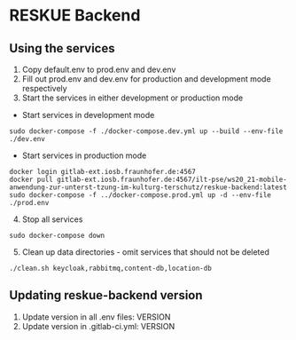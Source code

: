 # RESKUE Backend

## Using the services
1. Copy default.env to prod.env and dev.env
2. Fill out prod.env and dev.env for production and development mode respectively
3. Start the services in either development or production mode
  * Start services in development mode
```
sudo docker-compose -f ./docker-compose.dev.yml up --build --env-file ./dev.env
```
  * Start services in production mode
```
docker login gitlab-ext.iosb.fraunhofer.de:4567
docker pull gitlab-ext.iosb.fraunhofer.de:4567/ilt-pse/ws20_21-mobile-anwendung-zur-unterst-tzung-im-kulturg-terschutz/reskue-backend:latest
sudo docker-compose -f ../docker-compose.prod.yml up -d --env-file ./prod.env
```
4. Stop all services
```
sudo docker-compose down
```
5. Clean up data directories - omit services that should not be deleted
```
./clean.sh keycloak,rabbitmq,content-db,location-db
```

## Updating reskue-backend version
1. Update version in all .env files: VERSION
2. Update version in .gitlab-ci.yml: VERSION